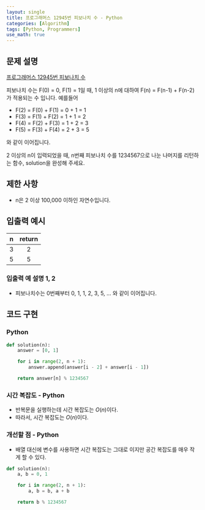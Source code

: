 ```yaml
---
layout: single
title: 프로그래머스 12945번 피보나치 수 - Python
categories: [Algorithm]
tags: [Python, Programmers]
use_math: true
---
```


## 문제 설명
[프로그래머스 12945번 피보나치 수](https://school.programmers.co.kr/learn/courses/30/lessons/12945)

피보나치 수는 F(0) = 0, F(1) = 1일 때, 1 이상의 n에 대하여 F(n) = F(n-1) + F(n-2) 가 적용되는 수 입니다.
예를들어

* F(2) = F(0) + F(1) = 0 + 1 = 1
* F(3) = F(1) + F(2) = 1 + 1 = 2
* F(4) = F(2) + F(3) = 1 + 2 = 3
* F(5) = F(3) + F(4) = 2 + 3 = 5

와 같이 이어집니다.

2 이상의 n이 입력되었을 때, n번째 피보나치 수를 1234567으로 나눈 나머지를 리턴하는 함수, solution을 완성해 주세요.

## 제한 사항

* n은 2 이상 100,000 이하인 자연수입니다.

## 입출력 예시

| n  | return |
|:--:|:------:|
| 3  |   2    |
| 5  |   5    |

### 입출력 예 설명 1, 2

* 피보나치수는 0번째부터 0, 1, 1, 2, 3, 5, ... 와 같이 이어집니다.

## 코드 구현

### Python

```python
def solution(n):
    answer = [0, 1]

    for i in range(2, n + 1):
        answer.append(answer[i - 2] + answer[i - 1])

    return answer[n] % 1234567
```

### 시간 복잡도 - Python

* 반복문을 실행하는데 시간 복잡도는 $O(n)$이다.
* 따라서, 시간 복잡도는 $O(n)$이다.

### 개선할 점 - Python

* 배열 대신에 변수를 사용하면 시간 복잡도는 그대로 이지만 공간 복잡도를 매우 작게 할 수 있다.

```python
def solution(n):
    a, b = 0, 1

    for i in range(2, n + 1):
        a, b = b, a + b

    return b % 1234567
```